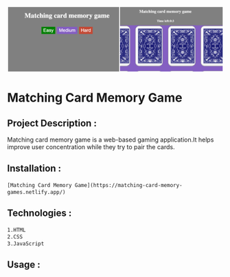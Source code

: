 ![screenshot](assets/screenshot.png)
# Matching Card Memory Game
## Project Description :
  Matching card memory game is a web-based gaming application.It helps improve user concentration while they try to pair the cards.

## Installation :
    [Matching Card Memory Game](https://matching-card-memory-games.netlify.app/)

## Technologies :
    1.HTML
    2.CSS
    3.JavaScript

## Usage :

